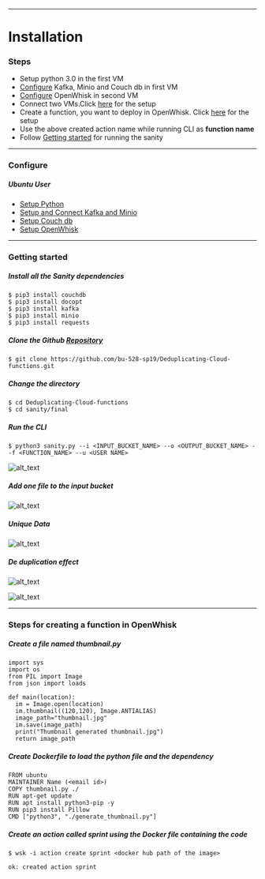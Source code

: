 ** **

# Installation 

### Steps
-   Setup python 3.0 in the first VM
-   [Configure](#configure) Kafka, Minio and Couch db in first VM
-   [Configure](#configure) OpenWhisk in second VM
-   Connect two VMs.Click [here](Openwhiskvm.md) for the setup
-   Create a function, you want to deploy in OpenWhisk. Click [here](#steps-for-creating-a-function-in-openWhisk) for the setup
-   Use the above created action name while running CLI as **function name**
-   Follow [Getting started](#getting-started) for running the sanity

** **

### Configure
##### Ubuntu User
- [Setup Python](https://www.digitalocean.com/community/tutorials/how-to-install-python-3-and-set-up-a-local-programming-environment-on-ubuntu-16-04)
- [Setup and Connect Kafka and Minio](kafka-minio.md)
- [Setup Couch db](https://github.com/apache/couchdb-docker/blob/master/README.md)
- [Setup OpenWhisk](https://github.com/apache/incubator-openwhisk/blob/master/ansible/README.md)

** **

### Getting started
##### Install all the Sanity dependencies
```
$ pip3 install couchdb
$ pip3 install docopt
$ pip3 install kafka
$ pip3 install minio
$ pip3 install requests   
```
##### Clone the Github [Repository](https://github.com/bu-528-sp19/Deduplicating-Cloud-functions.git)
```
$ git clone https://github.com/bu-528-sp19/Deduplicating-Cloud-functions.git 
```

##### Change the directory
```
$ cd Deduplicating-Cloud-functions
$ cd sanity/final
```

##### Run the CLI
```
$ python3 sanity.py --i <INPUT_BUCKET_NAME> --o <OUTPUT_BUCKET_NAME> --f <FUNCTION_NAME> --u <USER NAME>
```
![alt_text](https://github.com/bu-528-sp19/Deduplicating-Cloud-functions/blob/master/Installation/1.PNG)
 
##### Add one file to the input bucket
![alt_text](https://github.com/bu-528-sp19/Deduplicating-Cloud-functions/blob/master/Installation/2.PNG)

##### Unique Data
![alt_text](https://github.com/bu-528-sp19/Deduplicating-Cloud-functions/blob/master/Installation/3.PNG)

##### De duplication effect
![alt_text](https://github.com/bu-528-sp19/Deduplicating-Cloud-functions/blob/master/Installation/4.PNG)

![alt_text](https://github.com/bu-528-sp19/Deduplicating-Cloud-functions/blob/master/Installation/5.PNG)
** **
### Steps for creating a function in OpenWhisk

##### Create a file named thumbnail.py
```
import sys
import os
from PIL import Image
from json import loads

def main(location):
  im = Image.open(location)
  im.thumbnail((120,120), Image.ANTIALIAS)
  image_path="thumbnail.jpg"
  im.save(image_path)
  print("Thumbnail generated thumbnail.jpg")
  return image_path

```

##### Create Dockerfile to load the python file and the dependency

```
FROM ubuntu
MAINTAINER Name (<email id>)
COPY thumbnail.py ./
RUN apt-get update
RUN apt install python3-pip -y
RUN pip3 install Pillow 
CMD ["python3", "./generate_thumbnail.py"]
```

##### Create an action called sprint using the Docker file containing the code
```
$ wsk -i action create sprint <docker hub path of the image>
```
```
ok: created action sprint
```
